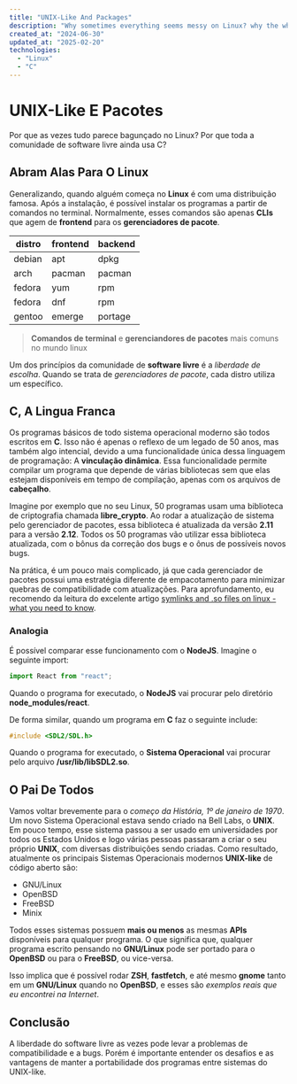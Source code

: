 ```yaml
---
title: "UNIX-Like And Packages"
description: "Why sometimes everything seems messy on Linux? why the whole free software community still uses C?"
created_at: "2024-06-30"
updated_at: "2025-02-20"
technologies:
  - "Linux"
  - "C"
---
```


# UNIX-Like E Pacotes

Por que as vezes tudo parece bagunçado no Linux? Por que toda a comunidade de software livre ainda
usa C?

## Abram Alas Para O Linux

Generalizando, quando alguém começa no **Linux** é com uma distribuição famosa. Após a instalação, é
possível instalar os programas a partir de comandos no terminal. Normalmente, esses comandos são
apenas **CLIs** que agem de **frontend** para os **gerenciadores de pacote**.

| distro | frontend | backend |
| ------ | -------- | ------- |
| debian | apt      | dpkg    |
| arch   | pacman   | pacman  |
| fedora | yum      | rpm     |
| fedora | dnf      | rpm     |
| gentoo | emerge   | portage |

> **Comandos de terminal** e **gerenciandores de pacotes** mais comuns no mundo linux

Um dos princípios da comunidade de **software livre** é a _liberdade de escolha_. Quando se trata de
_gerenciadores de pacote_, cada distro utiliza um específico.

## C, A Lingua Franca

Os programas básicos de todo sistema operacional moderno são todos escritos em **C**. Isso não é
apenas o reflexo de um legado de 50 anos, mas também algo intencial, devido a uma funcionalidade
única dessa linguagem de programação: A **vinculação dinâmica**. Essa funcionalidade permite
compilar um programa que depende de várias bibliotecas sem que elas estejam disponíveis em tempo de
compilação, apenas com os arquivos de **cabeçalho**.

Imagine por exemplo que no seu Linux, 50 programas usam uma biblioteca de criptografia chamada
**libre_crypto**. Ao rodar a atualização de sistema pelo gerenciador de pacotes, essa biblioteca é
atualizada da versão **2.11** para a versão **2.12**. Todos os 50 programas vão utilizar essa
biblioteca atualizada, com o bônus da correção dos bugs e o ônus de possíveis novos bugs.

Na prática, é um pouco mais complicado, já que cada gerenciador de pacotes possui uma estratégia
diferente de empacotamento para minimizar quebras de compatibilidade com atualizações. Para
aprofundamento, eu recomendo da leitura do excelente artigo
[symlinks and .so files on linux - what you need to know](https://dmerej.info/blog/post/symlinks-and-so-files-on-linux/).

### Analogia

É possível comparar esse funcionamento com o **NodeJS**. Imagine o seguinte import:

```js
import React from "react";
```

Quando o programa for executado, o **NodeJS** vai procurar pelo diretório **node_modules/react**.

De forma similar, quando um programa em **C** faz o seguinte include:

```c
#include <SDL2/SDL.h>
```

Quando o programa for executado, o **Sistema Operacional** vai procurar pelo arquivo
**/usr/lib/libSDL2.so**.

## O Pai De Todos

Vamos voltar brevemente para o _começo da História, 1º de janeiro de 1970_. Um novo Sistema
Operacional estava sendo criado na Bell Labs, o **UNIX**. Em pouco tempo, esse sistema passou a ser
usado em universidades por todos os Estados Unidos e logo várias pessoas passaram a criar o seu
próprio **UNIX**, com diversas distribuições sendo criadas. Como resultado, atualmente os principais
Sistemas Operacionais modernos **UNIX-like** de código aberto são:

- GNU/Linux
- OpenBSD
- FreeBSD
- Minix

Todos esses sistemas possuem **mais ou menos** as mesmas **APIs** disponíveis para qualquer
programa. O que significa que, qualquer programa escrito pensando no **GNU/Linux** pode ser portado
para o **OpenBSD** ou para o **FreeBSD**, ou vice-versa.

Isso implica que é possível rodar **ZSH**, **fastfetch**, e até mesmo **gnome** tanto em um
**GNU/Linux** quando no **OpenBSD**, e esses são _exemplos reais que eu encontrei na Internet_.

## Conclusão

A liberdade do software livre as vezes pode levar a problemas de compatibilidade e a bugs. Porém é
importante entender os desafios e as vantagens de manter a portabilidade dos programas entre
sistemas do UNIX-like.
